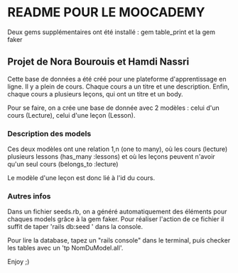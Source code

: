 # README POUR LE MOOCADEMY

Deux gems supplémentaires ont été installé : gem table_print et la gem faker

## Projet de Nora Bourouis et Hamdi Nassri

Cette base de données a été créé pour une plateforme d'apprentissage en ligne. Il y a plein de cours. Chaque cours a un titre et une description. Enfin, chaque cours a plusieurs leçons, qui ont un titre et un body.

Pour se faire, on a crée une base de donnée avec 2 modèles : celui d'un cours (Lecture), celui d'une leçon (Lesson).

### Description des models

Ces deux modèles ont une relation 1,n (one to many), où les cours (lecture) plusieurs lessons (has_many :lessons) et où les leçons peuvent n'avoir qu'un seul cours (belongs_to :lecture)

Le modèle d'une leçon est donc lié à l'id du cours. 


### Autres infos

Dans un fichier seeds.rb, on a généré automatiquement des éléments pour chaques models grâce à la gem faker. Pour réaliser l'action de ce fichier il suffit de taper 'rails db:seed ' dans la console.

Pour lire la database, tapez un "rails console" dans le terminal, puis checker les tables avec un 'tp NomDuModel.all'. 

Enjoy ;) 


